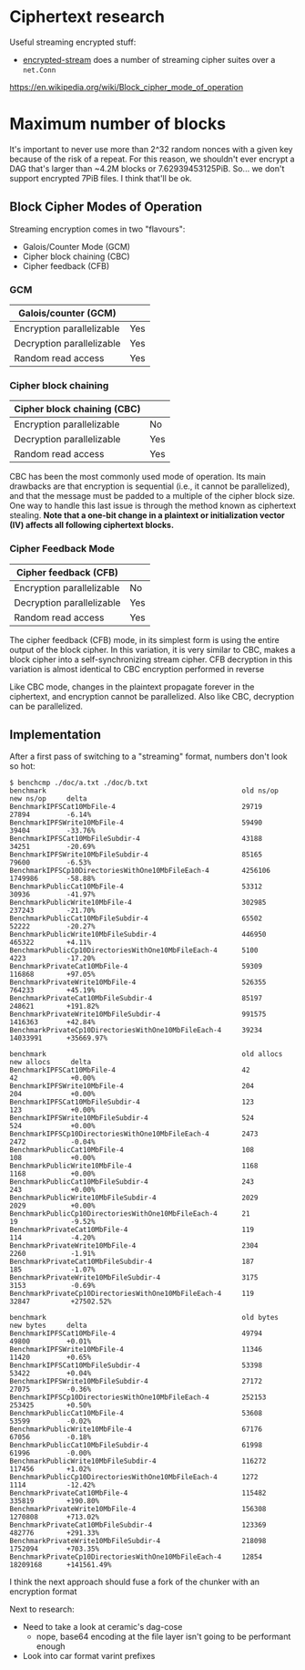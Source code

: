 # Ciphertext research

Useful streaming encrypted stuff:
* [encrypted-stream](https://github.com/nknorg/encrypted-stream) does a number of streaming cipher suites over a `net.Conn`

https://en.wikipedia.org/wiki/Block_cipher_mode_of_operation


# Maximum number of blocks

It's important to never use more than 2^32 random nonces with a given key because of the risk of a repeat. For this reason, we shouldn't ever encrypt a DAG that's larger than ~4.2M blocks or 7.62939453125PiB. So... we don't support encrypted 7PiB files. I think that'll be ok.

## Block Cipher Modes of Operation

Streaming encryption comes in two "flavours":
* Galois/Counter Mode (GCM)
* Cipher block chaining (CBC)
* Cipher feedback (CFB)

### GCM

| Galois/counter (GCM)      |     |
|---------------------------|-----|
| Encryption parallelizable | Yes |
| Decryption parallelizable | Yes |
| Random read access        | Yes |


### Cipher block chaining

| Cipher block chaining (CBC) |     |
|-----------------------------|-----|
| Encryption parallelizable   | No  |
| Decryption parallelizable   | Yes |
| Random read access          | Yes |

CBC has been the most commonly used mode of operation. Its main drawbacks are that encryption is sequential (i.e., it cannot be parallelized), and that the message must be padded to a multiple of the cipher block size. One way to handle this last issue is through the method known as ciphertext stealing. **Note that a one-bit change in a plaintext or initialization vector (IV) affects all following ciphertext blocks.**

### Cipher Feedback Mode

| Cipher feedback (CFB)     |     |
|---------------------------|-----|
| Encryption parallelizable | No  |
| Decryption parallelizable | Yes |
| Random read access        | Yes |

The cipher feedback (CFB) mode, in its simplest form is using the entire output of the block cipher. In this variation, it is very similar to CBC, makes a block cipher into a self-synchronizing stream cipher. CFB decryption in this variation is almost identical to CBC encryption performed in reverse

Like CBC mode, changes in the plaintext propagate forever in the ciphertext, and encryption cannot be parallelized. Also like CBC, decryption can be parallelized.

## Implementation

After a first pass of switching to a "streaming" format, numbers don't look so hot:

```
$ benchcmp ./doc/a.txt ./doc/b.txt
benchmark                                                old ns/op     new ns/op     delta
BenchmarkIPFSCat10MbFile-4                               29719         27894         -6.14%
BenchmarkIPFSWrite10MbFile-4                             59490         39404         -33.76%
BenchmarkIPFSCat10MbFileSubdir-4                         43188         34251         -20.69%
BenchmarkIPFSWrite10MbFileSubdir-4                       85165         79600         -6.53%
BenchmarkIPFSCp10DirectoriesWithOne10MbFileEach-4        4256106       1749986       -58.88%
BenchmarkPublicCat10MbFile-4                             53312         30936         -41.97%
BenchmarkPublicWrite10MbFile-4                           302985        237243        -21.70%
BenchmarkPublicCat10MbFileSubdir-4                       65502         52222         -20.27%
BenchmarkPublicWrite10MbFileSubdir-4                     446950        465322        +4.11%
BenchmarkPublicCp10DirectoriesWithOne10MbFileEach-4      5100          4223          -17.20%
BenchmarkPrivateCat10MbFile-4                            59309         116868        +97.05%
BenchmarkPrivateWrite10MbFile-4                          526355        764233        +45.19%
BenchmarkPrivateCat10MbFileSubdir-4                      85197         248621        +191.82%
BenchmarkPrivateWrite10MbFileSubdir-4                    991575        1416363       +42.84%
BenchmarkPrivateCp10DirectoriesWithOne10MbFileEach-4     39234         14033991      +35669.97%

benchmark                                                old allocs     new allocs     delta
BenchmarkIPFSCat10MbFile-4                               42             42             +0.00%
BenchmarkIPFSWrite10MbFile-4                             204            204            +0.00%
BenchmarkIPFSCat10MbFileSubdir-4                         123            123            +0.00%
BenchmarkIPFSWrite10MbFileSubdir-4                       524            524            +0.00%
BenchmarkIPFSCp10DirectoriesWithOne10MbFileEach-4        2473           2472           -0.04%
BenchmarkPublicCat10MbFile-4                             108            108            +0.00%
BenchmarkPublicWrite10MbFile-4                           1168           1168           +0.00%
BenchmarkPublicCat10MbFileSubdir-4                       243            243            +0.00%
BenchmarkPublicWrite10MbFileSubdir-4                     2029           2029           +0.00%
BenchmarkPublicCp10DirectoriesWithOne10MbFileEach-4      21             19             -9.52%
BenchmarkPrivateCat10MbFile-4                            119            114            -4.20%
BenchmarkPrivateWrite10MbFile-4                          2304           2260           -1.91%
BenchmarkPrivateCat10MbFileSubdir-4                      187            185            -1.07%
BenchmarkPrivateWrite10MbFileSubdir-4                    3175           3153           -0.69%
BenchmarkPrivateCp10DirectoriesWithOne10MbFileEach-4     119            32847          +27502.52%

benchmark                                                old bytes     new bytes     delta
BenchmarkIPFSCat10MbFile-4                               49794         49800         +0.01%
BenchmarkIPFSWrite10MbFile-4                             11346         11420         +0.65%
BenchmarkIPFSCat10MbFileSubdir-4                         53398         53422         +0.04%
BenchmarkIPFSWrite10MbFileSubdir-4                       27172         27075         -0.36%
BenchmarkIPFSCp10DirectoriesWithOne10MbFileEach-4        252153        253425        +0.50%
BenchmarkPublicCat10MbFile-4                             53608         53599         -0.02%
BenchmarkPublicWrite10MbFile-4                           67176         67056         -0.18%
BenchmarkPublicCat10MbFileSubdir-4                       61998         61996         -0.00%
BenchmarkPublicWrite10MbFileSubdir-4                     116272        117456        +1.02%
BenchmarkPublicCp10DirectoriesWithOne10MbFileEach-4      1272          1114          -12.42%
BenchmarkPrivateCat10MbFile-4                            115482        335819        +190.80%
BenchmarkPrivateWrite10MbFile-4                          156308        1270808       +713.02%
BenchmarkPrivateCat10MbFileSubdir-4                      123369        482776        +291.33%
BenchmarkPrivateWrite10MbFileSubdir-4                    218098        1752094       +703.35%
BenchmarkPrivateCp10DirectoriesWithOne10MbFileEach-4     12854         18209168      +141561.49%
```

I think the next approach should fuse a fork of the chunker with an encryption format


Next to research:
* Need to take a look at ceramic's dag-cose
  * nope, base64 encoding at the file layer isn't going to be performant enough
* Look into car format varint prefixes

